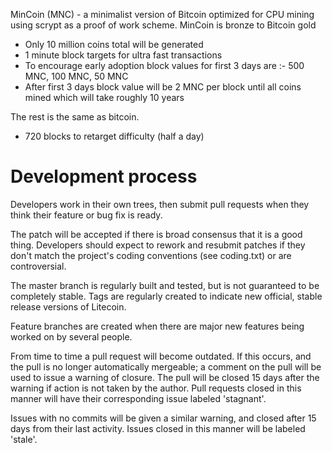 MinCoin (MNC) - a minimalist version of Bitcoin optimized for CPU mining using scrypt as a proof of work scheme. MinCoin is bronze to Bitcoin gold
 - Only 10 million coins total will be generated
 - 1 minute block targets for ultra fast transactions
 - To encourage early adoption block values for first 3 days are :- 500 MNC, 100 MNC, 50 MNC
 - After first 3 days block value will be 2 MNC per block until all coins mined which will take roughly 10 years
 
 
The rest is the same as bitcoin.
 - 720 blocks to retarget difficulty (half a day)

Development process
===================

Developers work in their own trees, then submit pull requests when
they think their feature or bug fix is ready.

The patch will be accepted if there is broad consensus that it is a
good thing.  Developers should expect to rework and resubmit patches
if they don't match the project's coding conventions (see coding.txt)
or are controversial.

The master branch is regularly built and tested, but is not guaranteed
to be completely stable. Tags are regularly created to indicate new
official, stable release versions of Litecoin.

Feature branches are created when there are major new features being
worked on by several people.

From time to time a pull request will become outdated. If this occurs, and
the pull is no longer automatically mergeable; a comment on the pull will
be used to issue a warning of closure. The pull will be closed 15 days
after the warning if action is not taken by the author. Pull requests closed
in this manner will have their corresponding issue labeled 'stagnant'.

Issues with no commits will be given a similar warning, and closed after
15 days from their last activity. Issues closed in this manner will be 
labeled 'stale'. 
